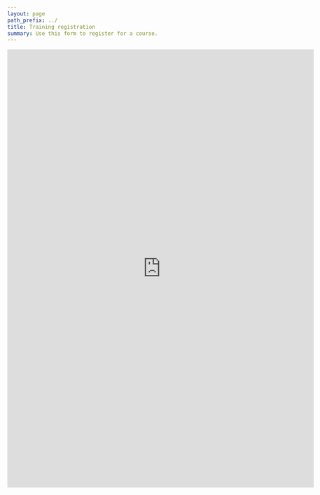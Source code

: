 ```yaml
---
layout: page
path_prefix: ../
title: Training registration
summary: Use this form to register for a course.
---
```


<iframe src="https://docs.google.com/forms/d/1cMYKitsuaIMUvYKuqBMjXmMb6YdEXP09hNk7P1LYv84/viewform?embedded=true" width="700" height="1000" frameborder="0" marginheight="0" marginwidth="0">Loading...</iframe>
